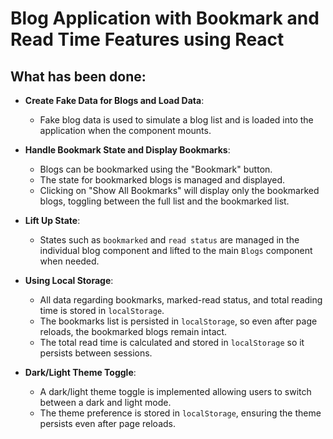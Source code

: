 # Blog Application with Bookmark and Read Time Features using React

## What has been done:

- **Create Fake Data for Blogs and Load Data**:
  - Fake blog data is used to simulate a blog list and is loaded into the application when the component mounts.
  
- **Handle Bookmark State and Display Bookmarks**:
  - Blogs can be bookmarked using the "Bookmark" button.
  - The state for bookmarked blogs is managed and displayed.
  - Clicking on "Show All Bookmarks" will display only the bookmarked blogs, toggling between the full list and the bookmarked list.

- **Lift Up State**:
  - States such as `bookmarked` and `read status` are managed in the individual blog component and lifted to the main `Blogs` component when needed.
  
- **Using Local Storage**:
  - All data regarding bookmarks, marked-read status, and total reading time is stored in `localStorage`.
  - The bookmarks list is persisted in `localStorage`, so even after page reloads, the bookmarked blogs remain intact.
  - The total read time is calculated and stored in `localStorage` so it persists between sessions.

- **Dark/Light Theme Toggle**:
  - A dark/light theme toggle is implemented allowing users to switch between a dark and light mode.
  - The theme preference is stored in `localStorage`, ensuring the theme persists even after page reloads.



